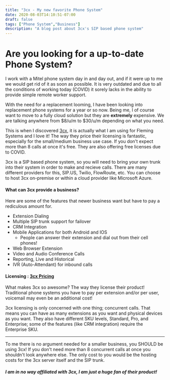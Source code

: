 ```yaml
---
title: "3cx - My new favorite Phone System"
date: 2020-08-03T14:10:51-07:00
draft: false
tags: ["Phone System","Business"]
description: "A blog post about 3cx's SIP based phone system"
---
```


# Are you looking for a up-to-date Phone System?

I work with a Mitel phone system day in and day out, and if it were up to me we would get rid of it as soon as possible. It is very outdated and due to all the conditions of working today (COVID) it sorely lacks in the ability to provide simple remote worker support. 

With the need for a replacement looming, I have been looking into replacement phone systems for a year or so now. Being me, I of course want to move to a fully cloud solution but they are **extremely** expensive. We are talking anywhere from $8/u/m to $30/u/m depending on what you need. 

This is when I discovered [3cx](3cx.com), it is actually what I am using for Fleming Systems and I love it! The way they price their licensing is fantastic, especially for the small/medium business use case. If you don't expect more than 8 calls at once it's free. They are also offering free licenses due to COVID. 

3cx is a SIP based phone system, so you will need to bring your own trunk into their system in order to make and recieve calls. There are many different providers for this, SIP.US, Twilio, FlowRoute, etc. You can choose to host 3cx on-premise or within a cloud provider like Microsoft Azure. 

#### What can 3cx provide a business?
Here are some of the features that newer business want but have to pay a rediculous amount for. 

* Extension Dialing
* Multiple SIP trunk support for failover
* CRM Integration
* Mobile Applications for both Android and IOS
    * People can answer their extension and dial out from their cell phones!
* Web Browser Extension
* Video and Audio Conference Calls
* Reporting, Live and Historical
* IVR (Auto-Attendant) for inbound calls

#### Licensing : [3cx Pricing](https://www.3cx.com/ordering/pricing/)
What makes 3cx so awesome? The way they license their product! Traditional phone systems you have to pay per extension and/or per user, voicemail may even be an additional cost!

3cx licensing is only concerned with one thing; concurrent calls. That means you can have as many extensions as you want and physical devices as you want. They also have different SKU levels, Standard, Pro, and Enterprise; some of the features (like CRM integration) require the Enterprise SKU.

---

To me there is no argument needed for a smaller business, you SHOULD be using 3cx! If you don't need more than 8 concurrent calls at once you shouldn't look anywhere else. The only cost to you would be the hosting costs for the 3cx server itself and the SIP trunk.

##### I am in no way affiliated with 3cx, I am just a huge fan of their product!